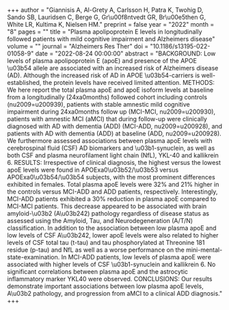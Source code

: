 +++
author = "Giannisis A, Al-Grety A, Carlsson H, Patra K, Twohig D, Sando SB, Lauridsen C, Berge G, Gr\u00f8ntvedt GR, Br\u00e5then G, White LR, Kultima K, Nielsen HM."
preprint = false
year = "2022"
month = "8"
pages = ""
title = "Plasma apolipoprotein E levels in longitudinally followed patients with mild cognitive impairment and Alzheimers disease"
volume = ""
journal = "Alzheimers Res Ther"
doi = "10.1186/s13195-022-01058-9"
date = "2022-08-24 00:00:00"
abstract = "BACKGROUND: Low levels of plasma apolipoprotein E (apoE) and presence of the APOE \u03b54 allele are associated with an increased risk of Alzheimers disease (AD). Although the increased risk of AD in APOE \u03b54-carriers is well-established, the protein levels have received limited attention. METHODS: We here report the total plasma apoE and apoE isoform levels at baseline from a longitudinally (24xa0months) followed cohort including controls (nu2009=u200939), patients with stable amnestic mild cognitive impairment during 24xa0months follow up (MCI-MCI, nu2009=u200930), patients with amnestic MCI (aMCI) that during follow-up were clinically diagnosed with AD with dementia (ADD) (MCI-ADD, nu2009=u200928), and patients with AD with dementia (ADD) at baseline (ADD, nu2009=u200928). We furthermore assessed associations between plasma apoE levels with cerebrospinal fluid (CSF) AD biomarkers and \u03b1-synuclein, as well as both CSF and plasma neurofilament light chain (NfL), YKL-40 and kallikrein 6. RESULTS: Irrespective of clinical diagnosis, the highest versus the lowest apoE levels were found in APOExa0\u03b52/\u03b53 versus APOExa0\u03b54/\u03b54 subjects, with the most prominent differences exhibited in females. Total plasma apoE levels were 32% and 21% higher in the controls versus MCI-ADD and ADD patients, respectively. Interestingly, MCI-ADD patients exhibited a 30% reduction in plasma apoE compared to MCI-MCI patients. This decrease appeared to be associated with brain amyloid-\u03b2 (A\u03b242) pathology regardless of disease status as assessed using the Amyloid, Tau, and Neurodegeneration (A/T/N) classification. In addition to the association between low plasma apoE and low levels of CSF A\u03b242, lower apoE levels were also related to higher levels of CSF total tau (t-tau) and tau phosphorylated at Threonine 181 residue (p-tau) and NfL as well as a worse performance on the mini-mental-state-examination. In MCI-ADD patients, low levels of plasma apoE were associated with higher levels of CSF \u03b1-synuclein and kallikrein 6. No significant correlations between plasma apoE and the astrocytic inflammatory marker YKL40 were observed. CONCLUSIONS: Our results demonstrate important associations between low plasma apoE levels, A\u03b2 pathology, and progression from aMCI to a clinical ADD diagnosis."
+++

